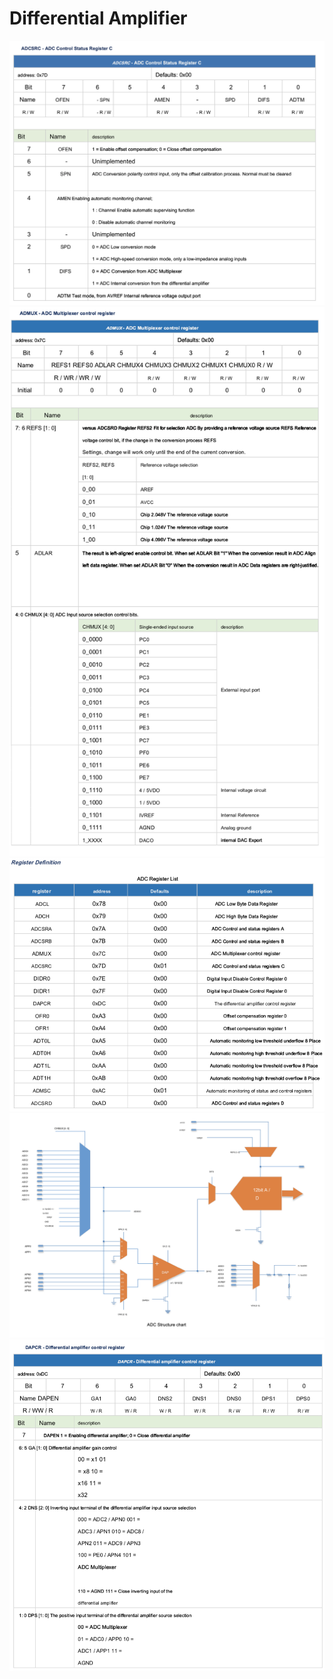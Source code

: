 # Differential Amplifier

<img src="ADC Control Reg C.png" alt="Boards Manager" />
<img src="ADC Multiplexer.png" alt="Boards Manager" />
<img src="ADC Register List.png" alt="Boards Manager" />
<img src="Diagram.png" alt="Boards Manager" />
<img src="Differential Amplifier.png" alt="Boards Manager" />
